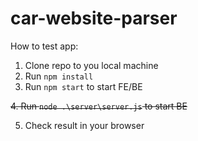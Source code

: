 # car-website-parser
How to test app:
1. Clone repo to you local machine
2. Run ```npm install```
3. Run ```npm start``` to start FE/BE

~~4. Run ```node .\server\server.js``` to start BE~~

5. Check result in your browser
